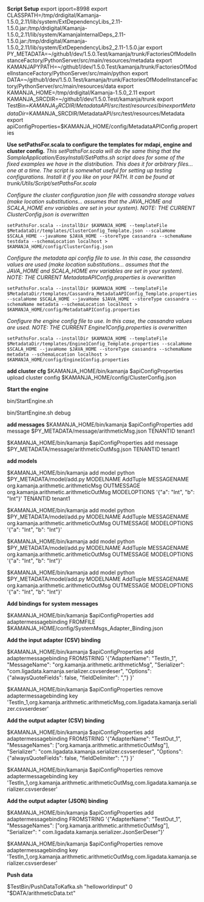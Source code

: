 


**Script Setup**
export ipport=8998
export CLASSPATH=/tmp/drdigital/Kamanja-1.5.0_2.11/lib/system/ExtDependencyLibs_2.11-1.5.0.jar:/tmp/drdigital/Kamanja-1.5.0_2.11/lib/system/KamanjaInternalDeps_2.11-1.5.0.jar:/tmp/drdigital/Kamanja-1.5.0_2.11/lib/system/ExtDependencyLibs2_2.11-1.5.0.jar
export PY_METADATA=~/github1/dev/1.5.0.Test/kamanja/trunk/FactoriesOfModelInstanceFactory/PythonServer/src/main/resources/metadata
export KAMANJAPYPATH=~/github1/dev/1.5.0.Test/kamanja/trunk/FactoriesOfModelInstanceFactory/PythonServer/src/main/python
export DATA=~/github1/dev/1.5.0.Test/kamanja/trunk/FactoriesOfModelInstanceFactory/PythonServer/src/main/resources/data
export KAMANJA_HOME=/tmp/drdigital/Kamanja-1.5.0_2.11
export KAMANJA_SRCDIR=~/github1/dev/1.5.0.Test/kamanja/trunk
export TestBin=$KAMANJA_SRCDIR/MetadataAPI/src/test/resources/bin
export MetadataDir=$KAMANJA_SRCDIR/MetadataAPI/src/test/resources/Metadata
export apiConfigProperties=$KAMANJA_HOME/config/MetadataAPIConfig.properties

**Use setPathsFor.scala to configure the templates for mdapi, engine and cluster  config.**
_This setPathsFor.scala will do the same thing that the SampleApplication/EasyInstall/SetPaths.sh script does for some of the fixed examples we have in the distribution.  This does it for arbitrary files... one at a time.  The script is somewhat useful for setting up testing configurations.  Install it if you like on your PATH.  It can be found at trunk/Utils/Script/setPathsFor.scala_

_Configure the cluster configuration json file with cassandra storage values (make location substitutions... assumes that the JAVA_HOME and SCALA_HOME env variables are set in your system).  NOTE: THE CURRENT ClusterConfig.json is overwritten_

	setPathsFor.scala --installDir $KAMANJA_HOME --templateFile $MetadataDir/templates/ClusterConfig_Template.json --scalaHome $SCALA_HOME --javaHome $JAVA_HOME --storeType cassandra --schemaName testdata --schemaLocation localhost > $KAMANJA_HOME/config/ClusterConfig.json

_Configure the metadata api config file to use.  In this case, the cassandra values are used (make location substitutions... assumes that the JAVA_HOME and SCALA_HOME env variables are set in your system).  NOTE: THE CURRENT MetadataAPIConfig.properties is overwritten_

	setPathsFor.scala --installDir $KAMANJA_HOME --templateFile $MetadataDir/templates/Cassandra_MetadataAPIConfig_Template.properties --scalaHome $SCALA_HOME --javaHome $JAVA_HOME --storeType cassandra --schemaName metadata --schemaLocation localhost > $KAMANJA_HOME/config/MetadataAPIConfig.properties

_Configure the engine config file to use.  In this case, the cassandra values are used. NOTE: THE CURRENT Engine1Config.properties is overwritten_

	setPathsFor.scala --installDir $KAMANJA_HOME --templateFile $MetadataDir/templates/Engine1Config_Template.properties --scalaHome $SCALA_HOME --javaHome $JAVA_HOME --storeType cassandra --schemaName metadata --schemaLocation localhost > $KAMANJA_HOME/config/Engine1Config.properties

**add cluster cfg**
	$KAMANJA_HOME/bin/kamanja $apiConfigProperties upload cluster config $KAMANJA_HOME/config/ClusterConfig.json

**Start the engine**

bin/StartEngine.sh 

bin/StartEngine.sh debug	

**add messages**
$KAMANJA_HOME/bin/kamanja $apiConfigProperties add message $PY_METADATA/message/arithmeticMsg.json TENANTID tenant1

$KAMANJA_HOME/bin/kamanja $apiConfigProperties add message $PY_METADATA/message/arithmeticOutMsg.json TENANTID tenant1

**add models**

$KAMANJA_HOME/bin/kamanja add model python $PY_METADATA/model/add.py MODELNAME AddTuple MESSAGENAME org.kamanja.arithmetic.arithmeticMsg OUTMESSAGE org.kamanja.arithmetic.arithmeticOutMsg MODELOPTIONS '{"a": "Int", "b": "Int"}' TENANTID tenant1

$KAMANJA_HOME/bin/kamanja add model python $PY_METADATA/model/add.py MODELNAME AddTuple MESSAGENAME org.kamanja.arithmetic.arithmeticOutMsg OUTMESSAGE <output message> MODELOPTIONS '{"a": "Int", "b": "Int"}'

$KAMANJA_HOME/bin/kamanja add model python $PY_METADATA/model/add.py MODELNAME AddTuple MESSAGENAME org.kamanja.arithmetic.arithmeticOutMsg OUTMESSAGE <output message> MODELOPTIONS '{"a": "Int", "b": "Int"}'

$KAMANJA_HOME/bin/kamanja add model python $PY_METADATA/model/add.py MODELNAME AddTuple MESSAGENAME org.kamanja.arithmetic.arithmeticOutMsg OUTMESSAGE <output message> MODELOPTIONS '{"a": "Int", "b": "Int"}'


**Add bindings for system messages**

$KAMANJA_HOME/bin/kamanja $apiConfigProperties add adaptermessagebinding FROMFILE $KAMANJA_HOME/config/SystemMsgs_Adapter_Binding.json


**Add the input adapter (CSV) binding**

$KAMANJA_HOME/bin/kamanja $apiConfigProperties add adaptermessagebinding FROMSTRING '{"AdapterName": "TestIn_1", "MessageName": "org.kamanja.arithmetic.arithmeticMsg", "Serializer": "com.ligadata.kamanja.serializer.csvserdeser", "Options": {"alwaysQuoteFields": false, "fieldDelimiter": ","} }'

$KAMANJA_HOME/bin/kamanja $apiConfigProperties remove adaptermessagebinding key 'TestIn_1,org.kamanja.arithmetic.arithmeticMsg,com.ligadata.kamanja.serializer.csvserdeser'

**Add the output adapter (CSV) binding**

$KAMANJA_HOME/bin/kamanja $apiConfigProperties add adaptermessagebinding FROMSTRING '{"AdapterName": "TestOut_1", "MessageNames": ["org.kamanja.arithmetic.arithmeticOutMsg"], "Serializer": "com.ligadata.kamanja.serializer.csvserdeser", "Options": {"alwaysQuoteFields": false, "fieldDelimiter": ","} }'

$KAMANJA_HOME/bin/kamanja $apiConfigProperties remove adaptermessagebinding key 'TestIn_1,org.kamanja.arithmetic.arithmeticOutMsg,com.ligadata.kamanja.serializer.csvserdeser'

**Add the output adapter (JSON) binding**

$KAMANJA_HOME/bin/kamanja $apiConfigProperties add adaptermessagebinding FROMSTRING '{"AdapterName": "TestOut_1", "MessageNames": ["org.kamanja.arithmetic.arithmeticOutMsg"], "Serializer": " com.ligadata.kamanja.serializer.JsonSerDeser"}'

$KAMANJA_HOME/bin/kamanja $apiConfigProperties remove adaptermessagebinding key 'TestIn_1,org.kamanja.arithmetic.arithmeticOutMsg,com.ligadata.kamanja.serializer.csvserdeser'

**Push data**

$TestBin/PushDataToKafka.sh "helloworldinput" 0 "$DATA/arithmeticData.txt"
  

